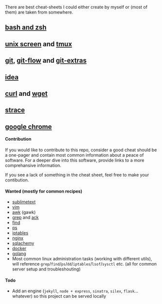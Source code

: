 There are best cheat-sheets I could either create by myself or (most of them) are taken from somewhere.

## [bash and zsh](src/bash-zsh.md)
## [unix screen](src/screen.md) and [tmux](src/tmux.md)
## [git](src/git.md), [git-flow](src/git-flow.md) and [git-extras](src/git-extras.md)
## [idea](src/idea.md)
## [curl](src/curl.md) and [wget](src/wget.md)
## [strace](src/strace.md)
## [google chrome](src/google-chrome.md)

#### Contribution

If you would like to contribute to this repo, consider a good cheat should be a one-pager and contain most common information about a peace of software.
For a deeper dive into this software, provide links to a more comprehansive information.

If you see a lack of something in the cheat sheet, feel free to make your contibution.

#### Wanted (mostly for common recipes)

* [sublimetext](https://www.sublimetext.com/)
* [vim](http://www.vim.org/)
* [awk](http://www.gnu.org/software/gawk/manual/gawk.html) (gawk)
* [grep](https://www.gnu.org/software/grep/) and [ack](http://beyondgrep.com/)
* [find](https://en.wikipedia.org/wiki/Find)
* [ps](https://en.wikipedia.org/wiki/Ps_(Unix))
* [iptables](http://linux.die.net/man/8/iptables)
* [nginx](http://nginx.org/)
* [sqlachemy](http://www.sqlalchemy.org/)
* [docker](https://www.docker.com/)
* [golang](https://golang.org/)
* Most common linux administration tasks (working with different utils), will reference `grep`/`find`/`ps`/`dd`/`iptables`/`lsof`/`sysctl` etc. (all for common server setup and troubleshouting)

#### Todo

* Add an engine (`jekyll`, `node + express`, `sinatra`, `silex`, `flask`... whatever) so this project can be served locally
